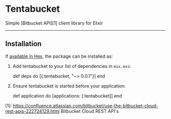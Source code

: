# Tentabucket

Simple [Bitbucket API][1] client library for Elixir

---

## Installation

If [available in Hex](https://hex.pm/docs/publish), the package can be installed as:

  1. Add tentabucket to your list of dependencies in `mix.exs`:

        def deps do
          [{:tentabucket, "~> 0.0.1"}]
        end

  2. Ensure tentabucket is started before your application:

        def application do
          [applications: [:tentabucket]]
        end


[1]: https://confluence.atlassian.com/bitbucket/use-the-bitbucket-cloud-rest-apis-222724129.html Bitbucket Cloud REST API's
